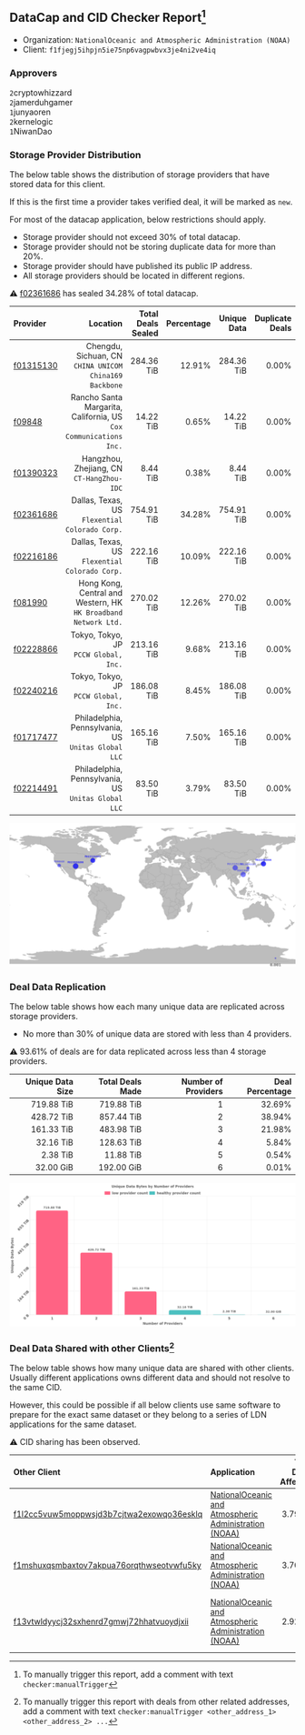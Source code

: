 ## DataCap and CID Checker Report[^1]
 - Organization: `NationalOceanic and Atmospheric Administration (NOAA)`
 - Client: `f1fjegj5ihpjn5ie75np6vagpwbvx3je4ni2ve4iq`
### Approvers
`2`cryptowhizzard<br/>`2`jamerduhgamer<br/>`1`junyaoren<br/>`2`kernelogic<br/>`1`NiwanDao

### Storage Provider Distribution
The below table shows the distribution of storage providers that have stored data for this client.

If this is the first time a provider takes verified deal, it will be marked as `new`.

For most of the datacap application, below restrictions should apply.
 - Storage provider should not exceed 30% of total datacap.
 - Storage provider should not be storing duplicate data for more than 20%.
 - Storage provider should have published its public IP address.
 - All storage providers should be located in different regions.

⚠️ [f02361686](https://filfox.info/en/address/f02361686) has sealed 34.28% of total datacap.

| Provider                                              |                                                             Location | Total Deals Sealed | Percentage | Unique Data | Duplicate Deals |
| :---------------------------------------------------- | -------------------------------------------------------------------: | -----------------: | ---------: | ----------: | --------------: |
| [f01315130](https://filfox.info/en/address/f01315130) |            Chengdu, Sichuan, CN<br/>`CHINA UNICOM China169 Backbone` |         284.36 TiB |     12.91% |  284.36 TiB |           0.00% |
| [f09848](https://filfox.info/en/address/f09848)       | Rancho Santa Margarita, California, US<br/>`Cox Communications Inc.` |          14.22 TiB |      0.65% |   14.22 TiB |           0.00% |
| [f01390323](https://filfox.info/en/address/f01390323) |                         Hangzhou, Zhejiang, CN<br/>`CT-HangZhou-IDC` |           8.44 TiB |      0.38% |    8.44 TiB |           0.00% |
| [f02361686](https://filfox.info/en/address/f02361686) |                    Dallas, Texas, US<br/>`Flexential Colorado Corp.` |         754.91 TiB |     34.28% |  754.91 TiB |           0.00% |
| [f02216186](https://filfox.info/en/address/f02216186) |                    Dallas, Texas, US<br/>`Flexential Colorado Corp.` |         222.16 TiB |     10.09% |  222.16 TiB |           0.00% |
| [f081990](https://filfox.info/en/address/f081990)     |   Hong Kong, Central and Western, HK<br/>`HK Broadband Network Ltd.` |         270.02 TiB |     12.26% |  270.02 TiB |           0.00% |
| [f02228866](https://filfox.info/en/address/f02228866) |                             Tokyo, Tokyo, JP<br/>`PCCW Global, Inc.` |         213.16 TiB |      9.68% |  213.16 TiB |           0.00% |
| [f02240216](https://filfox.info/en/address/f02240216) |                             Tokyo, Tokyo, JP<br/>`PCCW Global, Inc.` |         186.08 TiB |      8.45% |  186.08 TiB |           0.00% |
| [f01717477](https://filfox.info/en/address/f01717477) |               Philadelphia, Pennsylvania, US<br/>`Unitas Global LLC` |         165.16 TiB |      7.50% |  165.16 TiB |           0.00% |
| [f02214491](https://filfox.info/en/address/f02214491) |               Philadelphia, Pennsylvania, US<br/>`Unitas Global LLC` |          83.50 TiB |      3.79% |   83.50 TiB |           0.00% |

<img src="https://raw.githubusercontent.com/data-preservation-programs/filplus-checker-assets/main/filecoin-project/filecoin-plus-large-datasets/issues/2087/1694157815576.png"/>

### Deal Data Replication
The below table shows how each many unique data are replicated across storage providers.

- No more than 30% of unique data are stored with less than 4 providers.

⚠️ 93.61% of deals are for data replicated across less than 4 storage providers.

| Unique Data Size | Total Deals Made | Number of Providers | Deal Percentage |
| ---------------: | ---------------: | ------------------: | --------------: |
|       719.88 TiB |       719.88 TiB |                   1 |          32.69% |
|       428.72 TiB |       857.44 TiB |                   2 |          38.94% |
|       161.33 TiB |       483.98 TiB |                   3 |          21.98% |
|        32.16 TiB |       128.63 TiB |                   4 |           5.84% |
|         2.38 TiB |        11.88 TiB |                   5 |           0.54% |
|        32.00 GiB |       192.00 GiB |                   6 |           0.01% |

<img src="https://raw.githubusercontent.com/data-preservation-programs/filplus-checker-assets/main/filecoin-project/filecoin-plus-large-datasets/issues/2087/1694157816576.png"/>

### Deal Data Shared with other Clients[^3]
The below table shows how many unique data are shared with other clients.
Usually different applications owns different data and should not resolve to the same CID.

However, this could be possible if all below clients use same software to prepare for the exact same dataset or they belong to a series of LDN applications for the same dataset.

⚠️ CID sharing has been observed.

| Other Client                                                                                                          | Application                                                                                                                             | Total Deals Affected | Unique CIDs | Approvers                                                                                                  |
| :-------------------------------------------------------------------------------------------------------------------- | :-------------------------------------------------------------------------------------------------------------------------------------- | -------------------: | ----------: | :--------------------------------------------------------------------------------------------------------- |
| [f1l2cc5vuw5moppwsjd3b7cjtwa2exowqo36esklq](https://filfox.info/en/address/f1l2cc5vuw5moppwsjd3b7cjtwa2exowqo36esklq) | [NationalOceanic and Atmospheric Administration \(NOAA\)](https://github.com/filecoin-project/filecoin-plus-large-datasets/issues/1955) |             3.79 PiB |      41,526 | `3`cryptowhizzard<br/>`1`flyworker<br/>`3`kernelogic<br/>`2`NiwanDao<br/>`1`TinySwitcher                   |
| [f1mshuxqsmbaxtov7akpua76orqthwseotvwfu5ky](https://filfox.info/en/address/f1mshuxqsmbaxtov7akpua76orqthwseotvwfu5ky) | [NationalOceanic and Atmospheric Administration \(NOAA\)](https://github.com/filecoin-project/filecoin-plus-large-datasets/issues/1682) |             3.70 PiB |      43,874 | `1`cryptowhizzard<br/>`2`flyworker<br/>`3`kernelogic<br/>`1`liyunzhi-666<br/>`3`NiwanDao                   |
| [f13vtwldyycj32sxhenrd7gmwj72hhatvuoydjxii](https://filfox.info/en/address/f13vtwldyycj32sxhenrd7gmwj72hhatvuoydjxii) | [NationalOceanic and Atmospheric Administration \(NOAA\)](https://github.com/filecoin-project/filecoin-plus-large-datasets/issues/1483) |             2.92 PiB |      35,196 | `2`cryptowhizzard<br/>`2`flyworker<br/>`1`herrehesse<br/>`3`kernelogic<br/>`1`liyunzhi-666<br/>`3`NiwanDao |

[^1]: To manually trigger this report, add a comment with text `checker:manualTrigger`

[^2]: Deals from those addresses are combined into this report as they are specified with `checker:manualTrigger`

[^3]: To manually trigger this report with deals from other related addresses, add a comment with text `checker:manualTrigger <other_address_1> <other_address_2> ...`
